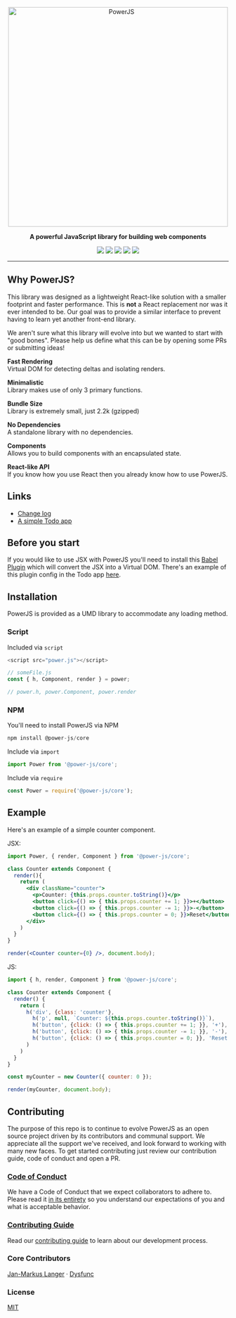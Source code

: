 <p align="center" ><a href="https://github.com/power-js/power-js"><img alt="PowerJS" src="https://user-images.githubusercontent.com/1918732/47975313-295a4a00-e062-11e8-8ae7-2e6124405f9c.png" width="500" height="auto"/></a></p>

<p align="center"><strong>A powerful JavaScript library for building web components</strong></p>

<p align="center">  
  <img src="https://img.shields.io/github/license/power-js/power-js.svg">
  <img src="https://travis-ci.com/power-js/power-js.svg?branch=master">
  <img src="https://codecov.io/gh/power-js/power-js/branch/master/graph/badge.svg">
  <img src="https://img.shields.io/github/size/power-js/power-js/dist/power.js.svg">
  <img src="https://img.shields.io/badge/PRs-welcome-brightgreen.svg">
</p>

---

## Why PowerJS?
This library was designed as a lightweight React-like solution with a smaller footprint and faster performance. This is **not** a React replacement nor was it ever intended to be. Our goal was to provide a similar interface to prevent having to learn yet another front-end library. 

We aren't sure what this library will evolve into but we wanted to start with "good bones". Please help us define what this can be by opening some PRs or submitting ideas!


**Fast Rendering**
<br>Virtual DOM for detecting deltas and isolating renders.

**Minimalistic**
<br>Library makes use of only 3 primary functions.

**Bundle Size**
<br>Library is extremely small, just 2.2k (gzipped)

**No Dependencies**
<br>A standalone library with no dependencies.

**Components**
<br>Allows you to build components with an encapsulated state.

**React-like API**
<br>If you know how you use React then you already know how to use PowerJS.

## Links

- <a href="https://github.com/power-js/power-js/blob/master/CHANGELOG.md">Change log</a>
- <a href="https://github.com/power-js/todo-app">A simple Todo app</a>

## Before you start
If you would like to use JSX with PowerJS you'll need to install this [Babel Plugin](https://babeljs.io/docs/en/babel-plugin-transform-react-jsx) which will convert the JSX into a Virtual DOM. There's an example of this plugin config in the Todo app [here](https://github.com/power-js/todo-app/blob/master/.babelrc).

## Installation

PowerJS is provided as a UMD library to accommodate any loading method.

### Script
Included via `script`
```js
<script src="power.js"></script>

// someFile.js
const { h, Component, render } = power;

// power.h, power.Component, power.render
```

### NPM
You'll need to install PowerJS via NPM
```js
npm install @power-js/core
```

Include via `import`
```js
import Power from '@power-js/core';

```

Include via `require`
```js
const Power = require('@power-js/core');

```

## Example
Here's an example of a simple counter component.

JSX:

```jsx
import Power, { render, Component } from '@power-js/core';

class Counter extends Component {
  render(){
    return (
      <div className="counter">
        <p>Counter: {this.props.counter.toString()}</p>
        <button click={() => { this.props.counter += 1; }}>+</button>
        <button click={() => { this.props.counter -= 1; }}>-</button>
        <button click={() => { this.props.counter = 0; }}>Reset</button>
      </div>
    )
  }
}

render(<Counter counter={0} />, document.body);
```

JS:

```js
import { h, render, Component } from '@power-js/core';

class Counter extends Component {
  render() {
    return (
      h('div', {class: 'counter'},
        h('p', null, `Counter: ${this.props.counter.toString()}`),
        h('button', {click: () => { this.props.counter += 1; }}, '+'),
        h('button', {click: () => { this.props.counter -= 1; }}, '-'),
        h('button', {click: () => { this.props.counter = 0; }}, 'Reset')
      )
    )
  }
}

const myCounter = new Counter({ counter: 0 });

render(myCounter, document.body);
```


## Contributing

The purpose of this repo is to continue to evolve PowerJS as an open source project driven by its contributors and communal support. We appreciate all the support we've received, and look forward to working with many new faces. To get started contributing just review our contribution guide, code of conduct and open a PR.

### [Code of Conduct](./CODE_OF_CONDUCT.md)

We have a Code of Conduct that we expect collaborators to adhere to. Please read it [in its entirety](./CODE_OF_CONDUCT.md) so you understand our expectations of you and what is acceptable behavior.

### [Contributing Guide](CONTRIBUTING.md)

Read our [contributing guide](CONTRIBUTING.md) to learn about our development process.

### Core Contributors

[Jan-Markus Langer](https://github.com/janmarkuslanger) · [Dysfunc](https://github.com/dysfunc)

### License

[MIT](./LICENSE)
